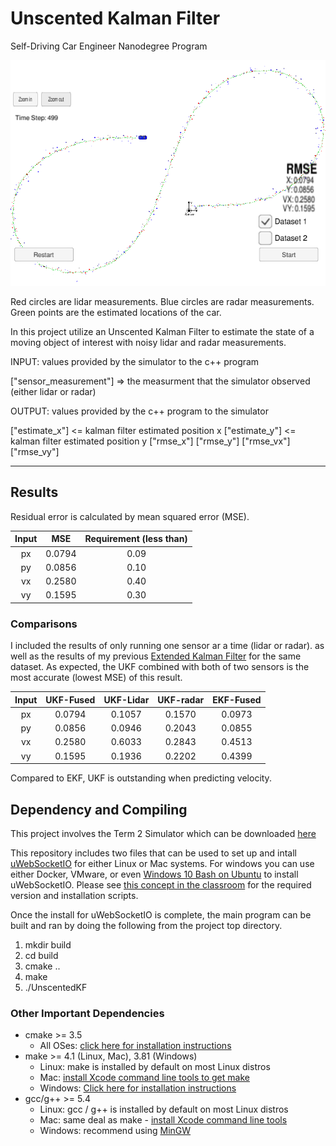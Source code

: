 # Unscented Kalman Filter
Self-Driving Car Engineer Nanodegree Program

![model](./graph/ukf.png)

Red circles are lidar measurements. Blue circles are radar measurements. Green points are the estimated locations of the car.

In this project utilize an Unscented Kalman Filter to estimate the state of a moving object of interest with noisy lidar and radar measurements. 

INPUT: values provided by the simulator to the c++ program

["sensor_measurement"] => the measurment that the simulator observed (either lidar or radar)


OUTPUT: values provided by the c++ program to the simulator

["estimate_x"] <= kalman filter estimated position x
["estimate_y"] <= kalman filter estimated position y
["rmse_x"]
["rmse_y"]
["rmse_vx"]
["rmse_vy"]

---
## Results
Residual error is calculated by mean squared error (MSE).

| Input      | MSE| Requirement (less than) |
| :--------:   | :-----:   | :----:|
| px         | 0.0794   | 0.09   |
| py         | 0.0856   | 0.10    | 
| vx         | 0.2580   | 0.40    | 
| vy         | 0.1595   | 0.30    | 



### Comparisons
I included the results of only running one sensor ar a time (lidar or radar). as well as the results of my previous [Extended Kalman Filter](https://github.com/YuxiangJohn/Self_driving_car_term2/tree/master/Extended_Kalman_Filter) for the same dataset. As expected, the UKF combined with both of two sensors is the most accurate (lowest MSE) of this result.

| Input      | UKF-Fused| UKF-Lidar | UKF-radar| EKF-Fused |
| :--------:   | :-----:   |  :-----:  | :-----:  | :------:  |
| px         | 0.0794   | 0.1057    | 0.1570   | 0.0973    |
| py         | 0.0856   | 0.0946    | 0.2043   | 0.0855    |
| vx         | 0.2580   | 0.6033    | 0.2843   | 0.4513    |
| vy         | 0.1595   | 0.1936    | 0.2202   | 0.4399    |

Compared to EKF, UKF is outstanding when predicting velocity.




## Dependency and Compiling
This project involves the Term 2 Simulator which can be downloaded [here](https://github.com/udacity/self-driving-car-sim/releases)

This repository includes two files that can be used to set up and intall [uWebSocketIO](https://github.com/uWebSockets/uWebSockets) for either Linux or Mac systems. For windows you can use either Docker, VMware, or even [Windows 10 Bash on Ubuntu](https://www.howtogeek.com/249966/how-to-install-and-use-the-linux-bash-shell-on-windows-10/) to install uWebSocketIO. Please see [this concept in the classroom](https://classroom.udacity.com/nanodegrees/nd013/parts/40f38239-66b6-46ec-ae68-03afd8a601c8/modules/0949fca6-b379-42af-a919-ee50aa304e6a/lessons/f758c44c-5e40-4e01-93b5-1a82aa4e044f/concepts/16cf4a78-4fc7-49e1-8621-3450ca938b77) for the required version and installation scripts.

Once the install for uWebSocketIO is complete, the main program can be built and ran by doing the following from the project top directory.

1. mkdir build
2. cd build
3. cmake ..
4. make
5. ./UnscentedKF

### Other Important Dependencies
* cmake >= 3.5
  * All OSes: [click here for installation instructions](https://cmake.org/install/)
* make >= 4.1 (Linux, Mac), 3.81 (Windows)
  * Linux: make is installed by default on most Linux distros
  * Mac: [install Xcode command line tools to get make](https://developer.apple.com/xcode/features/)
  * Windows: [Click here for installation instructions](http://gnuwin32.sourceforge.net/packages/make.htm)
* gcc/g++ >= 5.4
  * Linux: gcc / g++ is installed by default on most Linux distros
  * Mac: same deal as make - [install Xcode command line tools](https://developer.apple.com/xcode/features/)
  * Windows: recommend using [MinGW](http://www.mingw.org/)


